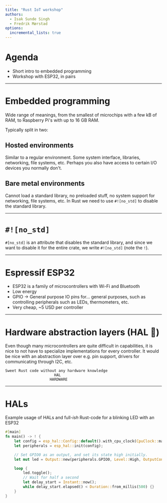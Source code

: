 ```yaml
---
title: "Rust IoT workshop"
authors:
  - Isak Sunde Singh
  - Fredrik Mørstad
options:
  incremental_lists: true
---
```


# Agenda

- Short intro to embedded programming
- Workshop with ESP32, in pairs

---

# Embedded programming

Wide range of meanings, from the smallest of microchips with a few kB of RAM, to Raspberry Pi's with up to 16 GB RAM.

Typically split in two:

## Hosted environments

Similar to a regular environment. Some system interface, libraries, networking, file systems, etc. Perhaps you also have access to certain I/O devices you normally don't.

## Bare metal environments

Cannot load a standard library, no preloaded stuff, no system support for networking, file systems, etc.
In Rust we need to use `#![no_std]` to disable the standard library.

---

# `#![no_std]`

`#[no_std]` is an attribute that disables the standard library, and since we want to disable it for the entire crate, we write `#![no_std]` (note the `!`).

---

# Espressif ESP32

- ESP32 is a family of microcontrollers with Wi-Fi and Bluetooth
- Low energy
- GPIO -> General purpose IO pins for... general purposes, such as controlling peripherals such as LEDs, thermometers, etc.
- Very cheap, ~5 USD per controller

---

# Hardware abstraction layers (HAL 🔴)

Even though many microcontrollers are quite difficult in capabilities, it is nice to not have to specialize implementations for every controller. It would be nice with an abstraction layer over e.g. pin support, drivers for communicating through I2C, etc.

```
Sweet Rust code without any hardware knowledge
                      HAL
                    HARDWARE
```

---

# HALs

Example usage of HALs and full-_ish_ Rust-code for a blinking LED with an ESP32

```rust +line_numbers {1-2,15|3-4|6-7|9-14|1-15}
#[main]
fn main() -> ! {
    let config = esp_hal::Config::default().with_cpu_clock(CpuClock::max());
    let peripherals = esp_hal::init(config);

    // Set GPIO0 as an output, and set its state high initially.
    let mut led = Output::new(peripherals.GPIO0, Level::High, OutputConfig::default());

    loop {
        led.toggle();
        // Wait for half a second
        let delay_start = Instant::now();
        while delay_start.elapsed() < Duration::from_millis(500) {}
    }
}
```
